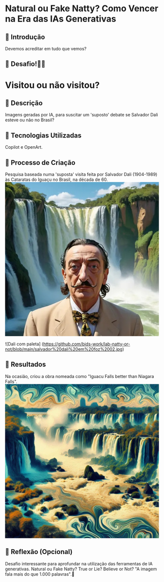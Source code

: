 # Natural ou Fake Natty? Como Vencer na Era das IAs Generativas

## 🚀 Introdução

Devemos acreditar em tudo que vemos?

## 🎯 Desafio!💪🤓

# Visitou ou não visitou?

## 📒 Descrição
Imagens geradas por IA, para suscitar um 'suposto' debate se Salvador Dali esteve ou não no Brasil?

## 🤖 Tecnologias Utilizadas
Copilot e OpenArt.

## 🧐 Processo de Criação
Pesquisa baseada numa 'suposta' visita feita por Salvador Dali (1904-1989) às Cataratas do Iguaçu no Brasil, na década de 60.
![Dali foto](https://github.com/bids-work/lab-natty-or-not/blob/main/salvador%20dali%20em%20foz%2003.jpg)

![Dali com paleta] (https://github.com/bids-work/lab-natty-or-not/blob/main/salvador%20dali%20em%20foz%2002.jpg)

## 🚀 Resultados
 Na ocasião, criou a obra nomeada como "Iguacu Falls better than Niagara Falls".
![obra](https://github.com/bids-work/lab-natty-or-not/blob/main/salvador%20dali%20-%20foz%2005.jpg)

## 💭 Reflexão (Opcional)
Desafio interessante para aprofundar na utilização das ferramentas de IA generativas. Natural ou Fake Natty? True or Lie? Believe or Not?
"A imagem fala mais do que 1.000 palavras".🧐

```
